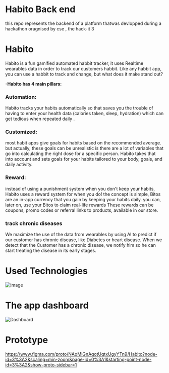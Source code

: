 # Habito Back end

this repo represents the backend of a platform thatwas devlopped during a hackathon oragnised by cse , the hack-it 3


# Habito

Habito is a fun gamified automated habbit tracker, it uses Realtime wearables data in order to
track our customers habbit.
Like any habbit app, you can use a habbit to track and change, but what does it make stand
out?

**-Habito has 4 main pillars:**
### Automation:
Habito tracks your habits automatically so that saves you the trouble of having to enter your
health data (calories taken, sleep, hydration) which can get tedious when repeated daily .



### Customized:
most habit apps give goals for habits based on the recommended average. but actually, these
goals can be unrealistic is there are a lot of variables that go into calculating the right dose for
a specific person. Habito takes that into account and sets goals for your habits tailored to your
body, goals, and daily activity.
### Reward:
instead of using a punishment system when you don't keep your habits, Habito uses a reward
system for when you do! the concept is simple, Bitos are an in-app currency that you gain by
keeping your habits daily. you can, later on, use your Bitos to claim real-life rewards These
rewards can be coupons, promo codes or referral links to products, available in our store.
### track chronic diseases
We maximize the use of the data from wearables by using AI to predict if our customer has
chronic disease, like Diabetes or heart disease. When we detect that the Customer has a
chronic disease, we notify him so he can start treating the disease in its early stages.


# Used Technologies
![image](https://user-images.githubusercontent.com/64961951/200198922-d2609711-aa12-4111-aa36-dff422d77f0a.png)


# The app dashboard
![Dashboard](https://user-images.githubusercontent.com/64961951/200198979-d9fd4e49-862e-4615-bef2-7139b4932a7d.png)


# Prototype

https://www.figma.com/proto/NAoMiGnAqotUqtxUgyYTn9/Habito?node-id=3%3A2&scaling=min-zoom&page-id=0%3A1&starting-point-node-id=3%3A2&show-proto-sidebar=1

